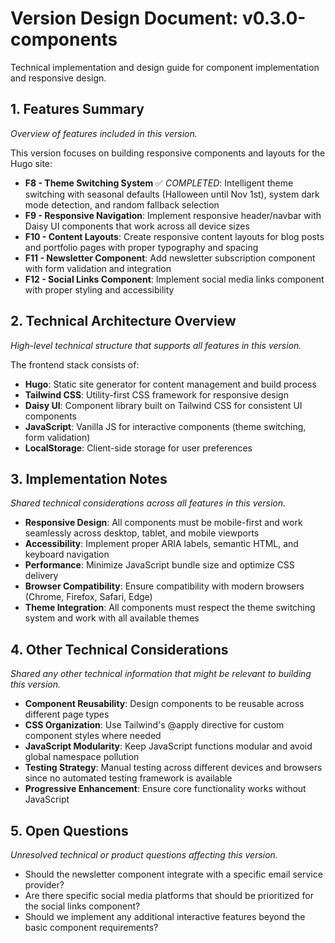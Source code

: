 # Version Design Document: v0.3.0-components
Technical implementation and design guide for component implementation and responsive design.

## 1. Features Summary
_Overview of features included in this version._

This version focuses on building responsive components and layouts for the Hugo site:

- **F8 - Theme Switching System** ✅ *COMPLETED*: Intelligent theme switching with seasonal defaults (Halloween until Nov 1st), system dark mode detection, and random fallback selection
- **F9 - Responsive Navigation**: Implement responsive header/navbar with Daisy UI components that work across all device sizes
- **F10 - Content Layouts**: Create responsive content layouts for blog posts and portfolio pages with proper typography and spacing
- **F11 - Newsletter Component**: Add newsletter subscription component with form validation and integration
- **F12 - Social Links Component**: Implement social media links component with proper styling and accessibility

## 2. Technical Architecture Overview
_High-level technical structure that supports all features in this version._

The frontend stack consists of:
- **Hugo**: Static site generator for content management and build process
- **Tailwind CSS**: Utility-first CSS framework for responsive design
- **Daisy UI**: Component library built on Tailwind CSS for consistent UI components
- **JavaScript**: Vanilla JS for interactive components (theme switching, form validation)
- **LocalStorage**: Client-side storage for user preferences

## 3. Implementation Notes
_Shared technical considerations across all features in this version._

- **Responsive Design**: All components must be mobile-first and work seamlessly across desktop, tablet, and mobile viewports
- **Accessibility**: Implement proper ARIA labels, semantic HTML, and keyboard navigation
- **Performance**: Minimize JavaScript bundle size and optimize CSS delivery
- **Browser Compatibility**: Ensure compatibility with modern browsers (Chrome, Firefox, Safari, Edge)
- **Theme Integration**: All components must respect the theme switching system and work with all available themes

## 4. Other Technical Considerations
_Shared any other technical information that might be relevant to building this version._

- **Component Reusability**: Design components to be reusable across different page types
- **CSS Organization**: Use Tailwind's @apply directive for custom component styles where needed
- **JavaScript Modularity**: Keep JavaScript functions modular and avoid global namespace pollution
- **Testing Strategy**: Manual testing across different devices and browsers since no automated testing framework is available
- **Progressive Enhancement**: Ensure core functionality works without JavaScript

## 5. Open Questions
_Unresolved technical or product questions affecting this version._

- Should the newsletter component integrate with a specific email service provider?
- Are there specific social media platforms that should be prioritized for the social links component?
- Should we implement any additional interactive features beyond the basic component requirements?
